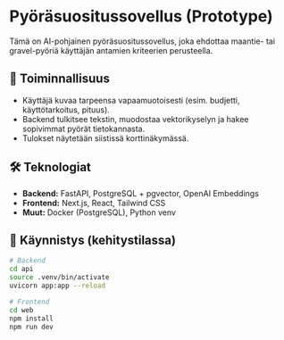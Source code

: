 # Pyöräsuositussovellus (Prototype)

Tämä on AI-pohjainen pyöräsuositussovellus, joka ehdottaa maantie- tai gravel-pyöriä käyttäjän antamien kriteerien perusteella.

## 🧠 Toiminnallisuus
- Käyttäjä kuvaa tarpeensa vapaamuotoisesti (esim. budjetti, käyttötarkoitus, pituus).
- Backend tulkitsee tekstin, muodostaa vektorikyselyn ja hakee sopivimmat pyörät tietokannasta.
- Tulokset näytetään siistissä korttinäkymässä.

## 🛠️ Teknologiat
- **Backend:** FastAPI, PostgreSQL + pgvector, OpenAI Embeddings
- **Frontend:** Next.js, React, Tailwind CSS
- **Muut:** Docker (PostgreSQL), Python venv

## 🚀 Käynnistys (kehitystilassa)
```bash
# Backend
cd api
source .venv/bin/activate
uvicorn app:app --reload

# Frontend
cd web
npm install
npm run dev

